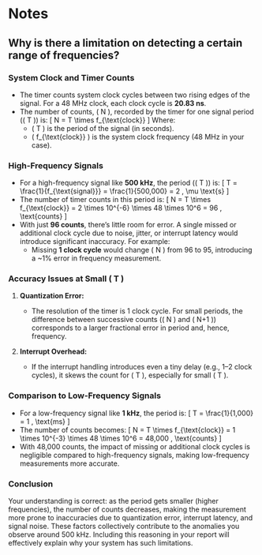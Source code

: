 # Notes

## Why is there a limitation on detecting a certain range of frequencies?

### **System Clock and Timer Counts**
- The timer counts system clock cycles between two rising edges of the signal. For a 48 MHz clock, each clock cycle is **20.83 ns**.
- The number of counts, \( N \), recorded by the timer for one signal period (\( T \)) is:
  \[
  N = T \times f_{\text{clock}}
  \]
  Where:
  - \( T \) is the period of the signal (in seconds).
  - \( f_{\text{clock}} \) is the system clock frequency (48 MHz in your case).

### **High-Frequency Signals**
- For a high-frequency signal like **500 kHz**, the period (\( T \)) is:
  \[
  T = \frac{1}{f_{\text{signal}}} = \frac{1}{500,000} = 2 \, \mu \text{s}
  \]
- The number of timer counts in this period is:
  \[
  N = T \times f_{\text{clock}} = 2 \times 10^{-6} \times 48 \times 10^6 = 96 \, \text{counts}
  \]
- With just **96 counts**, there’s little room for error. A single missed or additional clock cycle due to noise, jitter, or interrupt latency would introduce significant inaccuracy. For example:
  - Missing **1 clock cycle** would change \( N \) from 96 to 95, introducing a ~1% error in frequency measurement.

### **Accuracy Issues at Small \( T \)**
1. **Quantization Error:**
   - The resolution of the timer is 1 clock cycle. For small periods, the difference between successive counts (\( N \) and \( N+1 \)) corresponds to a larger fractional error in period and, hence, frequency.

2. **Interrupt Overhead:**
   - If the interrupt handling introduces even a tiny delay (e.g., 1–2 clock cycles), it skews the count for \( T \), especially for small \( T \).

### **Comparison to Low-Frequency Signals**
- For a low-frequency signal like **1 kHz**, the period is:
  \[
  T = \frac{1}{1,000} = 1 \, \text{ms}
  \]
- The number of counts becomes:
  \[
  N = T \times f_{\text{clock}} = 1 \times 10^{-3} \times 48 \times 10^6 = 48,000 \, \text{counts}
  \]
- With 48,000 counts, the impact of missing or additional clock cycles is negligible compared to high-frequency signals, making low-frequency measurements more accurate.

### **Conclusion**
Your understanding is correct: as the period gets smaller (higher frequencies), the number of counts decreases, making the measurement more prone to inaccuracies due to quantization error, interrupt latency, and signal noise. These factors collectively contribute to the anomalies you observe around 500 kHz. Including this reasoning in your report will effectively explain why your system has such limitations.
